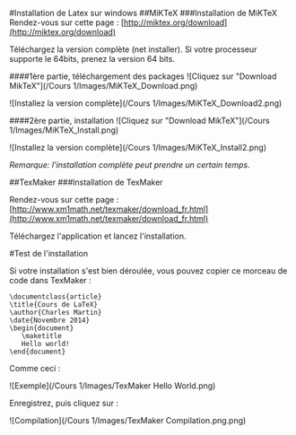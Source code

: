 #Installation de Latex sur windows
##MiKTeX
###Installation de MiKTeX
Rendez-vous sur cette page : [http://miktex.org/download](http://miktex.org/download)

Téléchargez la version complète (net installer). Si votre processeur supporte le 64bits, prenez la version 64 bits.

####1ère partie, téléchargement des packages
![Cliquez sur "Download MikTeX"](/Cours 1/Images/MiKTeX_Download.png)

![Installez la version complète](/Cours 1/Images/MiKTeX_Download2.png)

####2ère partie, installation
![Cliquez sur "Download MikTeX"](/Cours 1/Images/MiKTeX_Install.png)

![Installez la version complète](/Cours 1/Images/MiKTeX_Install2.png)

*Remarque: l'installation complète peut prendre un certain temps.*

##TexMaker
###Installation de TexMaker

Rendez-vous sur cette page : [http://www.xm1math.net/texmaker/download_fr.html](http://www.xm1math.net/texmaker/download_fr.html)

Téléchargez l'application et lancez l'installation.

#Test de l'installation

Si votre installation s'est bien déroulée, vous pouvez copier ce morceau de code dans TexMaker :

```
\documentclass{article}
\title{Cours de LaTeX}
\author{Charles Martin}
\date{Novembre 2014}
\begin{document}
   \maketitle
   Hello world!
\end{document}
```

Comme ceci :

![Exemple](/Cours 1/Images/TexMaker Hello World.png)

Enregistrez, puis cliquez sur :

![Compilation](/Cours 1/Images/TexMaker Compilation.png.png)
